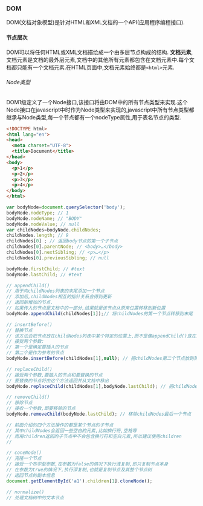 ### DOM
DOM(文档对象模型)是针对HTML和XML文档的一个API(应用程序编程接口).

#### 节点层次
DOM可以将任何HTML或XML文档描绘成一个由多层节点构成的结构.
**文档元素**,文档元素是文档的最外层元素,文档中的其他所有元素都包含在文档元素中.每个文档都只能有一个文档元素.在HTML页面中,文档元素始终都是`<html>`元素.

###### Node类型
DOM1级定义了一个Node接口,该接口将由DOM中的所有节点类型来实现.这个Node接口在javascript中时作为Node类型来实现的,javascript中所有节点类型都继承与Node类型,每一个节点都有一个nodeType属性,用于表名节点的类型.
```html
<!DOCTYPE html>
<html lang="en">
<head>
  <meta charset="UTF-8">
  <title>Document</title>
</head>
<body>
  <p>1</p>
  <p>2</p>
  <p>3</p>
  <p>4</p>
</body>
</html>
```

```javascript
var bodyNode=document.querySelector('body');
bodyNode.nodeType; // 1
bodyNode.nodeName; // "BODY"
bodyNode.nodeValue; // null
var childNodes=bodyNode.childNodes;
childNodes.length; // 9
childNodes[0] ; // 返回body节点的第一个子节点
childNodes[0].parentNode; // <body>​…​</body>​
childNodes[0].nextSibling; // <p>​…​</p>​
childNodes[0].previousSibling; // null

bodyNode.firstChild; // #text
bodyNode.lastChild; // #text

// appendChild()
// 用于向childNodes列表的末尾添加一个节点
// 添加后,childNodes相互的指针关系会得到更新
// 返回新增加的节点.
// 如果传入的节点是文档中的一部分,结果就是该节点从原来位置转移到新位置
bodyNode.appendChild(childNodes[1]);// 将childNodes的第一个节点转移到末尾

// insertBefore()
// 替换节点
// 该方法会把节点放在childNodes列表中某个特定的位置上,而不是像appendChild()放在末尾.
// 接受两个参数:
// 第一个是确定要插入的节点
// 第二个是作为参考的节点
bodyNode.insertBefore(childNodes[1],null); // 把childNodes第二个节点​放到第一个节点上

// replaceChild()
// 接受两个参数,要插入的节点和要替换的节点
// 要替换的节点将由这个方法返回并从文档中移出
bodyNode.replaceChild(childNodes[1],bodyNode.lastChild); // 把childNodes第一个节点插入到最后一个节点,并移出最后一个节点

// removeChild()
// 移除节点
// 接收一个参数,即要移除的节点
bodyNode.removeChild(bodyNode.lastChild); // 移除childNodes最后一个节点

// 前面介绍的四个方法操作的都是某个节点的子节点
// 其中childNodes会返回一些空白的元素,比如换行符,空格等
// 而用children返回的子节点中不会包含换行符和空白元素,所以建议使用children
// 

// coneNode()
// 克隆一个节点
// 接受一个布尔型参数,在参数为false的情况下执行浅复制,即只复制节点本身
// 在参数为true的情况下,执行深复制,也就是复制节点及其整个节点树
// 返回节点的副本信息
document.getElementById('a1').children[1].cloneNode();

// normalize()
// 处理文档树中的文本节点
```
